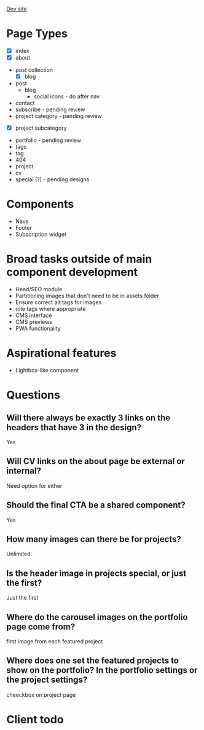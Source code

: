 [Dev site](https://alexander-golob.netlify.com)

# Page Types

- [x] index
- [x] about
- post collection
  - [x] blog
- post
  - blog
    - social icons - do after nav
- contact
- subscribe - pending review
- project category - pending review
- [x] project subcategory
- portfolio - pending review
- tags
- tag
- 404
- project
- cv
- special (?) - pending designs

# Components

- Navs
- Footer
- Subscription widget

# Broad tasks outside of main component development

- Head/SEO module
- Partitioning images that don't need to be in assets folder
- Ensure correct alt tags for images
- role tags where appropriate
- CMS interface
- CMS previews
- PWA functionality

# Aspirational features

- Lightbox-like component

# Questions

## Will there always be exactly 3 links on the headers that have 3 in the design?

Yes

## Will CV links on the about page be external or internal?

Need option for either

## Should the final CTA be a shared component?

Yes

## How many images can there be for projects?

Unlimited

## Is the header image in projects special, or just the first?

Just the first

## Where do the carousel images on the portfolio page come from?

first image from each featured project

## Where does one set the featured projects to show on the portfolio? In the portfolio settings or the project settings?

cheeckbox on project page

# Client todo

